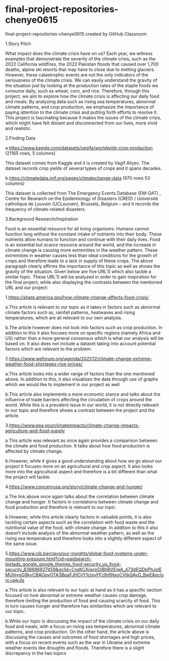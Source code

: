 # final-project-repositories-chenye0615
final-project-repositories-chenye0615 created by GitHub Classroom

1.Story Pitch

What impact does the climate crisis have on us? Each year, we witness examples that demonstrate the severity of the climate crisis, 
such as the 2022 California wildfires, the 2022 Pakistan floods that caused over 1,700 deaths, 
alpine ski resorts that may have to close due to melting glaciers.
However, these catastrophic events are not the only indicators of the seriousness of the climate crisis. 
We can easily understand the gravity of the situation just by looking at the production rates of the staple foods we consume daily, 
such as wheat, corn, and rice. Therefore, through this project, we aim to explore how the climate crisis is affecting our daily food and meals. 
By analyzing data such as rising sea temperatures, abnormal climate patterns, and crop production, 
we emphasize the importance of paying attention to the climate crisis and putting forth efforts to resolve it. 
This project is fascinating because it makes the issues of the climate crisis, which might have felt distant and disconnected from our lives, 
more vivid and realistic. 


2.Finding Data

a.https://www.kaggle.com/datasets/vagifa/worldwide-crop-production (21165 rows, 5 columns) 

This dataset comes from Kaggle and it is created by Vagif Aliyev. The dataset records crop yields of several types of crops and it spans decades. 

b.https://climatedata.imf.org/pages/climatechange-data (970 rows 53 columns) 

This dataset is collected from The Emergency Events Database (EM-DAT) , Centre for Research on the Epidemiology of Disasters (CRED) / Université catholique de Louvain (UCLouvain), Brussels, Belgium – and it records the frequency of climate-related disasters. 


3.Background Research/Inspiration

Food is an essential resource for all living organisms. Humans cannot function long without the constant intake of nutrients into their body. 
These nutrients allow humans to function and continue with their daily lives. 
Food is an essential but scarce resource around the world, and the increase in climate change is causing more extremities in the weather pattern. 
These extremities in weather causes less than ideal conditions for the growth of crops and therefore leads to a lack in supply of these crops. 
The above paragraph clearly affirms the importance of this topic as well as shows the gravity of the situation. 
Given below are five URL’S which also tackle a similar topic. These URL’S will be analyzed in order to gain inspiration for the final project, 
while also displaying the contrasts between the mentioned URL and our project:

1.https://share.america.gov/how-climate-change-affects-food-crisis/ 

a.This article is relevant to our topic as it takes in factors such as abnormal climate factors such as, 
rainfall patterns, heatwaves and rising temperatures, which are all relevant to our own analysis.

b.The article however does not look into factors such as crop production. 
In addition to this it also focuses more on specific regions (namely Africa and US) rather than a more general consensus 
which is what our analysis will be based on. It also does not include a dataset taking into account potential factors which are relevant to the problem.

2.https://www.weforum.org/agenda/2021/12/climate-change-extreme-weather-food-shortages-rise-prices/ 

a.This article looks into a wider range of factors than the one mentioned above. 
In addition to this, it also visualizes the data through use of graphs which we would like to implement in our project as well.

b.This article also implements a more economic stance and talks about the influence of trade barriers affecting the circulation of crops around the world. 
While this is a prevalent issue in our world, it is not directly relevant to our topic and therefore shows a contrast between the project and the article.

3.https://www.epa.gov/climateimpacts/climate-change-impacts-agriculture-and-food-supply

a.This article was relevant as once again provides a comparison between the climate and food production. 
It talks about how food production is affected by climate change.

b.However, while it gives a good understanding about how we go about our project it focuses more on an agricultural and crop aspect.
It also looks more into the agricultural aspect and therefore is a bit different than what the project will tackle.

4.https://www.concernusa.org/story/climate-change-and-hunger/

a.The link above once again talks about the correlation between climate change and hunger. 
It factors in correlations between climate change and food production and therefore is relevant to our topic.

b.However, while this article clearly factors in valuable points, 
it is also tackling certain aspects such as the correlation with food waste and the nutritional value of the food, with climate change. 
In addition to this it also doesn’t include  analysis of the abnormal weather pattern, 
as well as the rising sea temperature and therefore looks into a slightly different aspect of the same issue.     

5.https://www.cib.barclays/our-insights/global-food-systems-under-mounting-pressure.html?cid=paidsearch-textads_google_google_themes_food-security_us_food-security_838686827459&gclid=CjwKCAjwrpOiBhBVEiwA_473dEQDbPhJxlEMUhIygG9kyCBAOqvOTA3BpaFJHCjiY1ctxyFFz9r6NxoCVtkQAvD_BwE&gclsrc=aw.ds 

a.This article is also relevant to our topic at hand as it has a specific section focused on how abnormal or extreme weather causes crop damage, 
therefore limiting the production of food and causing scarcity of food. This in turn causes hunger 
and therefore has similarities which are relevant to our topic.

b.While our topic is discussing the impact of the climate crisis on our daily food and meals, 
with a focus on rising sea temperatures, abnormal climate patterns, and crop production. 
On the other hand, the article above is discussing the causes and outcomes of food shortages and high prices, 
with a focus on recent events such as the war in Ukraine and extreme weather events like droughts and floods. 
Therefore there is a slight discrepancy in the two topics

